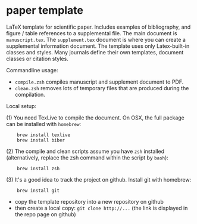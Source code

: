 # paper template

LaTeX template for scientific paper. Includes examples of bibliography, and figure / table references to a supplemental file. The main document is `manuscript.tex`. The `supplement.tex` document is where you can create a supplemental information document. The template uses only Latex-built-in classes and styles. Many journals define their own templates, document classes or citation styles. 

Commandline usage:

  - `compile.zsh` compiles manuscript and supplement document to PDF.
  - `clean.zsh` removes lots of temporary files that are produced during the compilation.

Local setup:

  (1) You need TexLive to compile the document. On OSX, the full package can be installed with `homebrew`:

        brew install texlive
        brew install biber

  (2) The compile and clean scripts assume you have `zsh` installed (alternatively, replace the zsh command within the script by `bash`):

        brew install zsh
 
  (3) It's a good idea to track the project on github. Install git with homebrew:

        brew install git

   - copy the template repository into a new repository on github
   - then create a local copy: `git clone http://...` (the link is displayed in the repo page on github)
